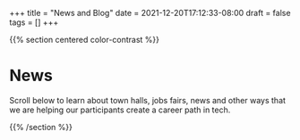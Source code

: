 +++
title = "News and Blog"
date = 2021-12-20T17:12:33-08:00
draft = false
tags = []
+++

{{% section centered color-contrast %}}

# News

Scroll below to learn about town halls, jobs fairs, news and other ways that we are helping our participants create a career path in tech.

{{% /section %}}
